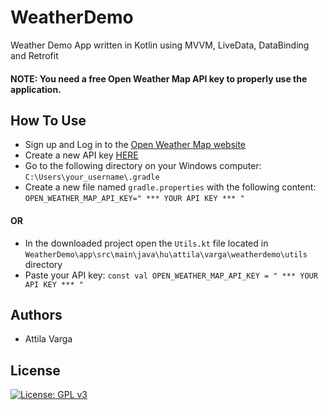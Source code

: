 # WeatherDemo
Weather Demo App written in Kotlin using MVVM, LiveData, DataBinding and Retrofit

#### NOTE: You need a free Open Weather Map API key to properly use the application.


## How To Use
* Sign up and Log in to the [Open Weather Map website](https://home.openweathermap.org)
* Create a new API key [HERE](https://home.openweathermap.org/api_keys)
* Go to the following directory on your Windows computer:
`C:\Users\your_username\.gradle`
* Create a new file named `gradle.properties` with the following content:
`OPEN_WEATHER_MAP_API_KEY=" *** YOUR API KEY *** "`

#### OR

* In the downloaded project open the `Utils.kt` file located in `WeatherDemo\app\src\main\java\hu\attila\varga\weatherdemo\utils` directory
* Paste your API key:
`const val OPEN_WEATHER_MAP_API_KEY = " *** YOUR API KEY *** "`



## Authors
* Attila Varga



## License
[![License: GPL v3](https://img.shields.io/badge/License-GPLv3-blue.svg)](https://www.gnu.org/licenses/gpl-3.0)
